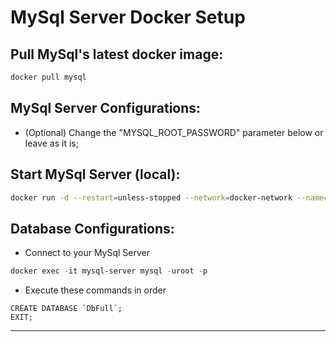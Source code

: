# MySql Server Docker Setup

## Pull MySql's latest docker image:
```powershell
docker pull mysql
```

## MySql Server Configurations:
* (Optional) Change the "MYSQL_ROOT_PASSWORD" parameter below or leave as it is;

## Start MySql Server (local):
```bash
docker run -d --restart=unless-stopped --network=docker-network --name=mysql-server -e "MYSQL_ROOT_PASSWORD=!MySqlRoot1234" -e "MYSQL_ROOT_HOST=%" -p 3306:3306 mysql:latest
```

## Database Configurations:
* Connect to your MySql Server
```powershell
docker exec -it mysql-server mysql -uroot -p
```

* Execute these commands in order
```
CREATE DATABASE `DbFull`;
EXIT;
```
---